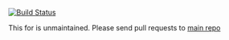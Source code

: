 [![Build Status](https://travis-ci.org/grails3-plugins/fields.svg?branch=master)](https://travis-ci.org/grails3-plugins/fields)

This for is unmaintained. Please send pull requests to [main repo](https://github.com/grails-fields-plugin/grails-fields)
